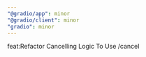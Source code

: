 ```yaml
---
"@gradio/app": minor
"@gradio/client": minor
"gradio": minor
---
```


feat:Refactor Cancelling Logic To Use /cancel
